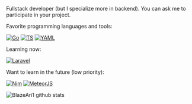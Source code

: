 Fullstack developer (but I specialize more in backend). 
You can ask me to participate in your project.

Favorite programming languages and tools:

[![Go](https://img.shields.io/badge/Go-00ADD8?style=for-the-badge&logo=go&logoColor=white)](https://shields.io/)
[![TS](https://img.shields.io/badge/TypeScript-007ACC?style=for-the-badge&logo=typescript&logoColor=white)](https://shields.io/)
[![YAML](https://img.shields.io/badge/yaml-%23ffffff.svg?style=for-the-badge&logo=yaml&logoColor=151515)](https://shields.io/)

Learning now:

[![Laravel](https://img.shields.io/badge/laravel-%23FF2D20.svg?style=for-the-badge&logo=laravel&logoColor=white)](https://shields.io/)

Want to learn in the future (low priority):

[![Nim](https://img.shields.io/badge/Nim-FFE953?style=for-the-badge&logo=nim&logoColor=black)](https://shields.io/)
[![MeteorJS](https://img.shields.io/badge/meteorjs-%23d74c4c.svg?style=for-the-badge&logo=meteor&logoColor=white)](https://shields.io/)


![BlazeAri1 github stats](https://github-readme-stats.vercel.app/api?username=BlazeAri1&show_icons=true&theme=github_dark_dimmed)
